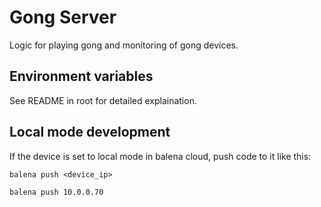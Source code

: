 # Gong Server

Logic for playing gong and monitoring of gong devices.

## Environment variables
See README in root for detailed explaination.

## Local mode development

If the device is set to local mode in balena cloud, push code to it like this:

    balena push <device_ip>
    
    balena push 10.0.0.70